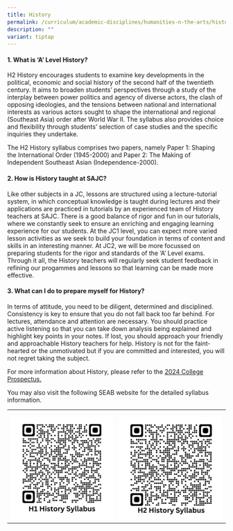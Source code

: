 ```yaml
---
title: History
permalink: /curriculum/academic-disciplines/humanities-n-the-arts/history/
description: ""
variant: tiptap
---
```

<h4><strong>1. What is ‘A’ Level History?</strong></h4><p>H2 History encourages students to examine key developments in the political, economic and social history of the second half of the twentieth century. It aims to broaden students’ perspectives through a study of the interplay between power politics and agency of diverse actors, the clash of opposing ideologies, and the tensions between national and international interests as various actors sought to shape the international and regional (Southeast Asia) order after World War II. The syllabus also provides choice and flexibility through students’ selection of case studies and the specific inquiries they undertake.</p><p>The H2 History syllabus comprises two papers, namely Paper 1: Shaping the International Order (1945-2000) and Paper 2: The Making of Independent Southeast Asian (Independence-2000).</p><h4><strong>2. How is History taught at SAJC?</strong></h4><p>Like other subjects in a JC, lessons are structured using a lecture-tutorial system, in which conceptual knowledge is taught during lectures and their applications are practiced in tutorials by an experienced team of History teachers at SAJC. There is a good balance of rigor and fun in our tutorials, where we constantly seek to ensure an enriching and engaging learning experience for our students. At the JC1 level, you can expect more varied lesson activities as we seek to build your foundation in terms of content and skills in an interesting manner. At JC2, we will be more focussed on preparing students for the rigor and standards of the ‘A’ Level exams. Through it all, the History teachers will regularly seek student feedback in refining our progammes and lessons so that learning can be made more effective.</p><h4><strong>3. What can I do to prepare myself for History?</strong></h4><p>In terms of attitude, you need to be diligent, determined and disciplined. Consistency is key to ensure that you do not fall back too far behind. For lectures, attendance and attention are necessary. You should practice active listening so that you can take down analysis being explained and highlight key points in your notes. If lost, you should approach your friendly and approachable History teachers for help. History is not for the faint-hearted or the unmotivated but if you are committed and interested, you will not regret taking the subject.</p><p>For more information about History, please refer to the <a href="/files/2024/SAJC_Prospectus_2024.pdf" rel="noopener noreferrer nofollow" target="_blank">2024 College Prospectus.</a></p><p>You may also visit the following SEAB website for the detailed syllabus information.</p><table><tbody><tr><td rowspan="1" colspan="1"><p></p><a class="isomer-image-wrapper" href="https://www.seab.gov.sg/docs/default-source/national-examinations/syllabus/alevel/2024syllabus/8838_y24_sy.pdf"><img style="width: 100%" height="auto" width="100%" alt="" src="/images/QR Codes/H1_HIST_QR.png"></a></td><td rowspan="1" colspan="1"><p></p><a class="isomer-image-wrapper" href="https://www.seab.gov.sg/docs/default-source/national-examinations/syllabus/alevel/2024syllabus/9174_y24_sy.pdf"><img style="width: 100%" height="auto" width="100%" alt="" src="/images/QR Codes/H2_HIST_QR.png"></a></td></tr></tbody></table><p></p>